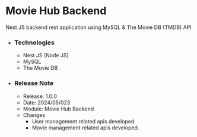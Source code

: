# Movie Hub Backend
Nest JS backend rest application using MySQL &amp; The Movie DB (TMDB) API  

* ### Technologies
  * Nest JS (Node JS)
  * MySQL
  * The Movie DB
  
* ### Release Note
  * Release: 1.0.0
  * Date: 2024/05/023
  * Module: Movie Hub Backend
  * Changes
    * User management related apis developed.
    * Movie management related apis developed.
